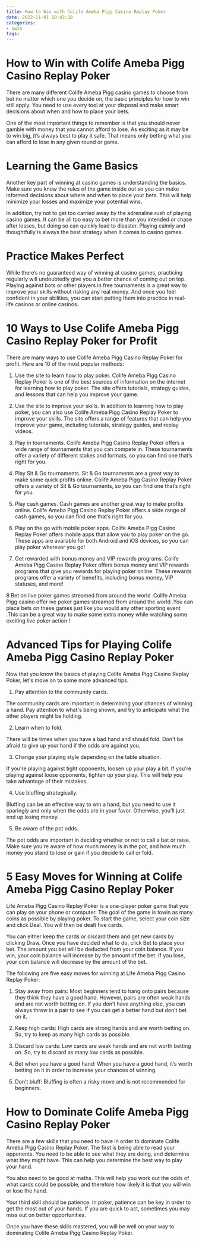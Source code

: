 ```yaml
---
title: How to Win with Colife Ameba Pigg Casino Replay Poker
date: 2022-11-01 10:43:50
categories:
- 1win
tags:
---
```



#  How to Win with Colife Ameba Pigg Casino Replay Poker

There are many different Colife Ameba Pigg casino games to choose from but no matter which one you decide on, the basic principles for how to win still apply. You need to use every tool at your disposal and make smart decisions about when and how to place your bets.

One of the most important things to remember is that you should never gamble with money that you cannot afford to lose. As exciting as it may be to win big, it’s always best to play it safe. That means only betting what you can afford to lose in any given round or game.

# Learning the Game Basics

Another key part of winning at casino games is understanding the basics. Make sure you know the rules of the game inside out so you can make informed decisions about where and when to place your bets. This will help minimize your losses and maximize your potential wins.

In addition, try not to get too carried away by the adrenaline rush of playing casino games. It can be all too easy to bet more than you intended or chase after losses, but doing so can quickly lead to disaster. Playing calmly and thoughtfully is always the best strategy when it comes to casino games.

# Practice Makes Perfect

While there’s no guaranteed way of winning at casino games, practicing regularly will undoubtedly give you a better chance of coming out on top. Playing against bots or other players in free tournaments is a great way to improve your skills without risking any real money. And once you feel confident in your abilities, you can start putting them into practice in real-life casinos or online casinos.

#  10 Ways to Use Colife Ameba Pigg Casino Replay Poker for Profit

There are many ways to use Colife Ameba Pigg Casino Replay Poker for profit. Here are 10 of the most popular methods:

1. Use the site to learn how to play poker. Colife Ameba Pigg Casino Replay Poker is one of the best sources of information on the internet for learning how to play poker. The site offers tutorials, strategy guides, and lessons that can help you improve your game.

2. Use the site to improve your skills. In addition to learning how to play poker, you can also use Colife Ameba Pigg Casino Replay Poker to improve your skills. The site offers a range of features that can help you improve your game, including tutorials, strategy guides, and replay videos.

3. Play in tournaments. Colife Ameba Pigg Casino Replay Poker offers a wide range of tournaments that you can compete in. These tournaments offer a variety of different stakes and formats, so you can find one that’s right for you.

4. Play Sit & Go tournaments. Sit & Go tournaments are a great way to make some quick profits online. Colife Ameba Pigg Casino Replay Poker offers a variety of Sit & Go tournaments, so you can find one that’s right for you.

5. Play cash games. Cash games are another great way to make profits online. Colife Ameba Pigg Casino Replay Poker offers a wide range of cash games, so you can find one that’s right for you.

6. Play on the go with mobile poker apps. Colife Ameba Pigg Casino Replay Poker offers mobile apps that allow you to play poker on the go. These apps are available for both Android and iOS devices, so you can play poker wherever you go!

7. Get rewarded with bonus money and VIP rewards programs. Colife Ameba Pigg Casino Replay Poker offers bonus money and VIP rewards programs that give you rewards for playing poker online. These rewards programs offer a variety of benefits, including bonus money, VIP statuses, and more!

8 Bet on live poker games streamed from around the world .Colife Ameba Pigg casino offer ive poker games streamed from around the world .You can place bets on these games just like you would any other sporting event .This can be a great way to make some extra money while watching some exciting live poker action !

#  Advanced Tips for Playing Colife Ameba Pigg Casino Replay Poker

Now that you know the basics of playing Colife Ameba Pigg Casino Replay Poker, let's move on to some more advanced tips.

1. Pay attention to the community cards.

The community cards are important in determining your chances of winning a hand. Pay attention to what's being shown, and try to anticipate what the other players might be holding.

2. Learn when to fold.

There will be times when you have a bad hand and should fold. Don't be afraid to give up your hand if the odds are against you.

3. Change your playing style depending on the table situation.

If you're playing against tight opponents, loosen up your play a bit. If you're playing against loose opponents, tighten up your play. This will help you take advantage of their mistakes.

4. Use bluffing strategically.

Bluffing can be an effective way to win a hand, but you need to use it sparingly and only when the odds are in your favor. Otherwise, you'll just end up losing money.

5. Be aware of the pot odds.

The pot odds are important in deciding whether or not to call a bet or raise. Make sure you're aware of how much money is in the pot, and how much money you stand to lose or gain if you decide to call or fold.

#  5 Easy Moves for Winning at Colife Ameba Pigg Casino Replay Poker

Life Ameba Pigg Casino Replay Poker is a one-player poker game that you can play on your phone or computer. The goal of the game is towin as many coins as possible by playing poker. To start the game, select your coin size and click Deal. You will then be dealt five cards.

You can either keep the cards or discard them and get new cards by clicking Draw. Once you have decided what to do, click Bet to place your bet. The amount you bet will be deducted from your coin balance. If you win, your coin balance will increase by the amount of the bet. If you lose, your coin balance will decrease by the amount of the bet.

The following are five easy moves for winning at Life Ameba Pigg Casino Replay Poker:

1) Stay away from pairs: Most beginners tend to hang onto pairs because they think they have a good hand. However, pairs are often weak hands and are not worth betting on. If you don’t have anything else, you can always throw in a pair to see if you can get a better hand but don’t bet on it.

2) Keep high cards: High cards are strong hands and are worth betting on. So, try to keep as many high cards as possible.

3) Discard low cards: Low cards are weak hands and are not worth betting on. So, try to discard as many low cards as possible.

4) Bet when you have a good hand: When you have a good hand, it’s worth betting on it in order to increase your chances of winning.

5) Don’t bluff: Bluffing is often a risky move and is not recommended for beginners.

#  How to Dominate Colife Ameba Pigg Casino Replay Poker

There are a few skills that you need to have in order to dominate Colife Ameba Pigg Casino Replay Poker. The first is being able to read your opponents. You need to be able to see what they are doing, and determine what they might have. This can help you determine the best way to play your hand.

You also need to be good at maths. This will help you work out the odds of what cards could be possible, and therefore how likely it is that you will win or lose the hand.

Your third skill should be patience. In poker, patience can be key in order to get the most out of your hands. If you are quick to act, sometimes you may miss out on better opportunities.

Once you have these skills mastered, you will be well on your way to dominating Colife Ameba Pigg Casino Replay Poker.